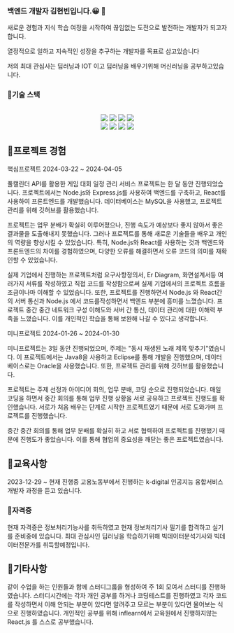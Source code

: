 ### 백엔드 개발자 김현빈입니다.😀 👋

새로운 경험과 지식 학습 여정을 시작하여 끊임없는 도전으로 발전하는 개발자가 되고자 합니다.

열정적으로 일하고 지속적인 성장을 추구하는 개발자를 목표로 삼고있습니다

저의 최대 관심사는 딥러닝과 IOT 이고 딥러닝을 배우기위해 머신러닝을 공부하고있습니다.

### 📢기술 스택
<div align=center> 
<br>
  
<img src="https://img.shields.io/badge/html5-E34F26?style=for-the-badge&logo=html5&logoColor=white"> 
<img src="https://img.shields.io/badge/css-1572B6?style=for-the-badge&logo=css3&logoColor=white"> 
<img src="https://img.shields.io/badge/javascript-F7DF1E?style=for-the-badge&logo=javascript&logoColor=black"> 
<img src="https://img.shields.io/badge/mysql-4479A1?style=for-the-badge&logo=mysql&logoColor=white"> 

<br>

<img src="https://img.shields.io/badge/react-61DAFB?style=for-the-badge&logo=react&logoColor=black"> 
<img src="https://img.shields.io/badge/node.js-339933?style=for-the-badge&logo=Node.js&logoColor=white">
<img src="https://img.shields.io/badge/express-000000?style=for-the-badge&logo=express&logoColor=white"> 
<img src="https://img.shields.io/badge/github-181717?style=for-the-badge&logo=github&logoColor=white">
</div>

## 📢프로젝트 경험

핵심프로젝트 2024-03-22 ~ 2024-04-05

풀캘린더 API를 활용한 게임 대회 일정 관리 서비스 프로젝트는 한 달 동안 진행되었습니다. 프로젝트에서는 Node.js와 Express.js를 사용하여 백엔드를 구축하고, React를 사용하여 프론트엔드를 개발했습니다. 데이터베이스는 MySQL을 사용했고, 프로젝트 관리를 위해 깃허브를 활용했습니다.

프로젝트는 업무 분배가 확실히 이루어졌으나, 진행 속도가 예상보다 좋지 않아서 좋은 결과물을 도출해내지 못했습니다. 그러나 프로젝트를 통해 새로운 기술들을 배우고 개인의 역량을 향상시킬 수 있었습니다. 특히, Node.js와 React를 사용하는 것과 백엔드와 프론트엔드의 차이를 경험하였으며, 다양한 오류를 해결하면서 오류 코드의 의미를 재확인할 수 있었습니다.

실제 기업에서 진행하는 프로젝트처럼 요구사항정의서, Er Diagram, 화면설계서등 여러가지 서류를 작성하였고 직접 코드를 작성함으로써 실제 기업에서의 프로젝트 흐름을 조금이나마 이해할 수 있었습니다. 또한, 프로젝트를 진행하면서  Node.js 와 React간의 서버 통신과 Node.js 에서 코드를작성하면서 백엔드 부분에 흥미를 느꼈습니다. 프로젝트 중간 중간 네트워크 구성 이해도와 서버 간 통신, 데이터 관리에 대한 이해력 부족을 느꼈습니다. 이를 개인적인 학습을 통해 보완해 나갈 수 있다고 생각합니다.

미니프로젝트 2024-01-26 ~ 2024-01-30

미니프로젝트는 3일 동안 진행되었으며, 주제는 "동시 재생된 노래 제목 맞추기"였습니다. 이 프로젝트에서는 Java8을 사용하고 Eclipse를 통해 개발을 진행했으며, 데이터베이스로는 Oracle을 사용했습니다. 또한, 프로젝트 관리를 위해 깃허브를 활용했습니다.

프로젝트는 주제 선정과 아이디어 회의, 업무 분배, 코딩 순으로 진행되었습니다. 매일 코딩을 하면서 중간 회의를 통해 업무 진행 상황을 서로 공유하고 프로젝트 진행도를 확인했습니다. 서로가 처음 배우는 단계로 시작한 프로젝트였기 때문에 서로 도와가며 프로젝트를 진행했습니다.

중간 중간 회의를 통해 업무 분배를 확실히 하고 서로 협력하여 프로젝트를 진행했기 때문에 진행도가 좋았습니다. 이를 통해 협업의 중요성을 깨닫는 좋은 프로젝트였습니다.

## 📢교육사항

2023-12-29 ~ 현재 진행중
고용노동부에서 진행하는 k-digital 인공지능 융합서비스 개발자 과정을 듣고 있습니다.

### 📢자격증
현재 자격증은 정보처리기능사를 취득하였고 현재 정보처리기사 필기를 합격하고 실기를 준비중에 있습니다.
최대 관심사인 딥러닝을 학습하기위해 빅데이터분석기사와 빅데이터전문가를 취득할예정입니다.

## 📢기타사항

같이 수업을 하는 인원들과 함께 스터디그룹을 형성하여 주 1회 모여서 스터디를 진행하였습니다. 스터디시간에는 각자 개인 공부를 하거나 코딩테스트를 진행하였고 각자 코드를 작성하면서 이해 안되는 부분이 있다면 알려주고 모르는 부분이 있다면 물어보는 식으로 진행하였습니다.
개인적인 공부를 위해 inflearn에서 교육원에서 진행하지않는 React.js 를 스스로 공부했습니다.
